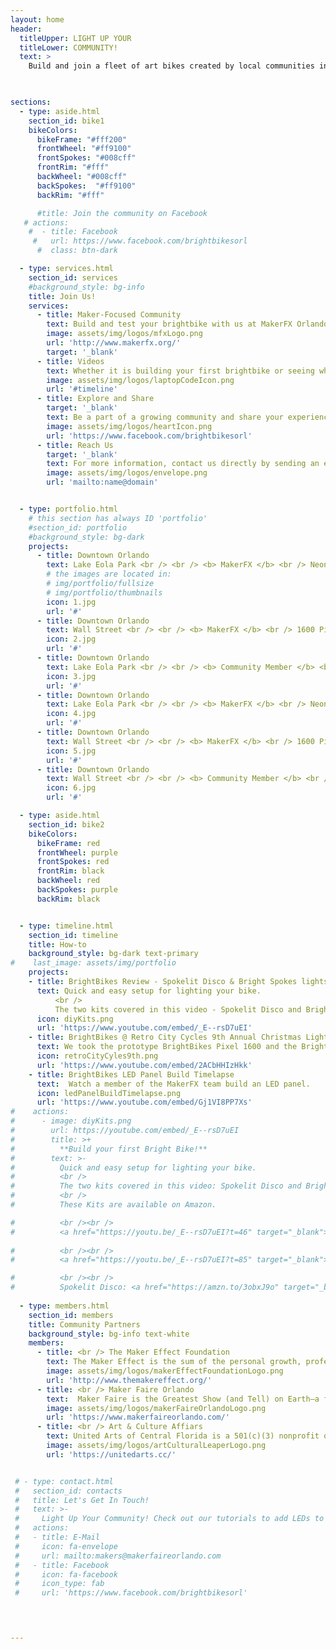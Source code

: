 ```yaml
---
layout: home
header: 
  titleUpper: LIGHT UP YOUR
  titleLower: COMMUNITY!
  text: >
    Build and join a fleet of art bikes created by local communities in the Central Florida area!
  


sections:
  - type: aside.html
    section_id: bike1
    bikeColors:
      bikeFrame: "#fff200"
      frontWheel: "#ff9100"
      frontSpokes: "#008cff"
      frontRim: "#fff"
      backWheel: "#008cff"
      backSpokes:  "#ff9100"
      backRim: "#fff"

      #title: Join the community on Facebook
   # actions:
    #  - title: Facebook
     #   url: https://www.facebook.com/brightbikesorl
      #  class: btn-dark

  - type: services.html
    section_id: services
    #background_style: bg-info
    title: Join Us!
    services:
      - title: Maker-Focused Community
        text: Build and test your brightbike with us at MakerFX Orlando or build one at home. 
        image: assets/img/logos/mfxLogo.png
        url: 'http://www.makerfx.org/'
        target: '_blank' 
      - title: Videos
        text: Whether it is building your first brightbike or seeing what the community is up to, watch some of our videos. 
        image: assets/img/logos/laptopCodeIcon.png
        url: '#timeline'
      - title: Explore and Share
        target: '_blank'
        text: Be a part of a growing community and share your experiences by joining our Facebook group.
        image: assets/img/logos/heartIcon.png
        url: 'https://www.facebook.com/brightbikesorl'
      - title: Reach Us
        target: '_blank'
        text: For more information, contact us directly by sending an email.
        image: assets/img/logos/envelope.png
        url: 'mailto:name@domain'


  - type: portfolio.html
    # this section has always ID 'portfolio'
    #section_id: portfolio
    #background_style: bg-dark
    projects:
      - title: Downtown Orlando
        text: Lake Eola Park <br /> <br /> <b> MakerFX </b> <br /> Neon 
        # the images are located in:
        # img/portfolio/fullsize
        # img/portfolio/thumbnails
        icon: 1.jpg
        url: '#'
      - title: Downtown Orlando
        text: Wall Street <br /> <br /> <b> MakerFX </b> <br /> 1600 Pixel 
        icon: 2.jpg
        url: '#'
      - title: Downtown Orlando
        text: Lake Eola Park <br /> <br /> <b> Community Member </b> <br /> Diggz's Rudolph 
        icon: 3.jpg
        url: '#'
      - title: Downtown Orlando
        text: Lake Eola Park <br /> <br /> <b> MakerFX </b> <br /> Neon
        icon: 4.jpg
        url: '#'
      - title: Downtown Orlando
        text: Wall Street <br /> <br /> <b> MakerFX </b> <br /> 1600 Pixel
        icon: 5.jpg
        url: '#'
      - title: Downtown Orlando
        text: Wall Street <br /> <br /> <b> Community Member </b> <br /> Diggz's Rudolph 
        icon: 6.jpg
        url: '#'

  - type: aside.html
    section_id: bike2
    bikeColors:
      bikeFrame: red
      frontWheel: purple
      frontSpokes: red
      frontRim: black
      backWheel: red
      backSpokes: purple
      backRim: black


  - type: timeline.html
    section_id: timeline
    title: How-to
    background_style: bg-dark text-primary
#    last_image: assets/img/portfolio
    projects:
    - title: BrightBikes Review - Spokelit Disco & Bright Spokes lights
      text: Quick and easy setup for lighting your bike. 
          <br />
          The two kits covered in this video - Spokelit Disco and Bright Spokes.
      icon: diyKits.png
      url: 'https://www.youtube.com/embed/_E--rsD7uEI'
    - title: BrightBikes @ Retro City Cycles 9th Annual Christmas Light Ride
      text: We took the prototype BrightBikes Pixel 1600 and the BrightBikes Neon to the Retro City Cycles 9th Annual Christmas Light Ride. 
      icon: retroCityCyles9th.png
      url: 'https://www.youtube.com/embed/2ACbHHIzHkk'
    - title: BrightBikes LED Panel Build Timelapse
      text:  Watch a member of the MakerFX team build an LED panel.
      icon: ledPanelBuildTimelapse.png
      url: 'https://www.youtube.com/embed/Gj1VI8PP7Xs'
#    actions:
#      - image: diyKits.png
#        url: https://youtube.com/embed/_E--rsD7uEI
#        title: >+
#          **Build your first Bright Bike!**
#        text: >-
#          Quick and easy setup for lighting your bike. 
#          <br />
#          The two kits covered in this video: Spokelit Disco and Bright Spokes.
#          <br />
#          These Kits are available on Amazon.

#          <br /><br />
#          <a href="https://youtu.be/_E--rsD7uEI?t=46" target="_blank">0:46:</a> Install overview of the Spokelit Disco
          
#          <br /><br />
#          <a href="https://youtu.be/_E--rsD7uEI?t=85" target="_blank">1:25:</a> Install overview of the Bright Spokes Lights#

#          <br /><br />
#          Spokelit Disco: <a href="https://amzn.to/3obxJ9o" target="_blank">https://amzn.to/3obxJ9o</a>
     
  - type: members.html
    section_id: members
    title: Community Partners
    background_style: bg-info text-white
    members:
      - title: <br /> The Maker Effect Foundation
        text: The Maker Effect is the sum of the personal growth, professional success, community development, and continuous innovation that results when makers learn, educate, share, and create together. 
        image: assets/img/logos/makerEffectFoundationLogo.png
        url: 'http://www.themakereffect.org/'
      - title: <br /> Maker Faire Orlando
        text:  Maker Faire is the Greatest Show (and Tell) on Earth—a family-friendly festival of invention, creativity and resourcefulness, and a celebration of the Maker movement.
        image: assets/img/logos/makerFaireOrlandoLogo.png
        url: 'https://www.makerfaireorlando.com/'
      - title: <br /> Art & Culture Affiars
        text: United Arts of Central Florida is a 501(c)(3) nonprofit organization and the one-stop-shop to support the arts, sciences and history in Lake, Orange, Osceola and Seminole counties.
        image: assets/img/logos/artCulturalLeaperLogo.png
        url: 'https://unitedarts.cc/'


 # - type: contact.html
 #   section_id: contacts
 #   title: Let's Get In Touch!
 #   text: >-
 #     Light Up Your Community! Check out our tutorials to add LEDs to your bike and get out to share your colors with your neighborhood, or join us for community light parades! 
 #   actions:
 #   - title: E-Mail
 #     icon: fa-envelope
 #     url: mailto:makers@makerfaireorlando.com
 #   - title: Facebook
 #     icon: fa-facebook 
 #     icon_type: fab
 #     url: 'https://www.facebook.com/brightbikesorl'

  


---
```

